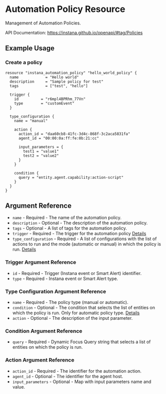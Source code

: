 # Automation Policy Resource

Management of Automation Policies.

API Documentation: <https://instana.github.io/openapi/#tag/Policies>

## Example Usage

### Create a policy

```hcl
resource "instana_automation_policy" "hello_world_policy" {
  name            = "Hello world"
  description     = "Sample policy for test"
  tags            = ["test", "hello"]

  trigger {
    id          = "r6mpl4BPRhm_77Vn"
    type        = "customEvent"
  }

  type_configuration {
    name = "manual"

    action {
      action_id = "daa60cb8-41fc-3d4c-868f-3c2aca5831fa"
      agent_id = "00:00:0a:ff:fe:0b:21:cc"

      input_parameters = {
        test1 = "value1"
        test2 = "value2"
      }
    }

    condition {
      query = "entity.agent.capability:action-script"
    }
  }
}
```

## Argument Reference

* `name` - Required - The name of the automation policy.
* `description` - Optional - The description of the automation policy.
* `tags` - Optional - A list of tags for the automation policy.
* `trigger` - Required - The trigger for the automation policy [Details](#trigger-argument-reference)
* `type_configuration` - Required - A list of configurations with the list of actions to run and the mode (automatic or manual) in which the policy is run. [Details](#type-configuration-argument-reference)

### Trigger Argument Reference

* `id` - Required - Trigger (Instana event or Smart Alert) identifier.
* `type` - Required - Instana event or Smart Alert type.

### Type Configuration Argument Reference

* `name` - Required - The policy type (manual or automatic).
* `condition` - Optional - The condition that selects the list of entities on which the policy is run. Only for automatic policy type. [Details](#condition-argument-reference)
* `action` - Optional - The description of the input parameter.

### Condition Argument Reference

* `query` - Required - Dynamic Focus Query string that selects a list of entities on which the policy is run.

### Action Argument Reference

* `action_id` - Required - The identifier for the automation action.
* `agent_id` - Optional - The identifier for the agent host.
* `input_parameters` - Optional - Map with input parameters name and value.